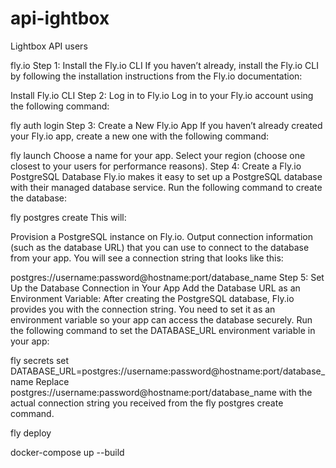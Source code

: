 # api-ightbox
Lightbox API users


fly.io
Step 1: Install the Fly.io CLI
If you haven’t already, install the Fly.io CLI by following the installation instructions from the Fly.io documentation:

Install Fly.io CLI
Step 2: Log in to Fly.io
Log in to your Fly.io account using the following command:

fly auth login
Step 3: Create a New Fly.io App
If you haven’t already created your Fly.io app, create a new one with the following command:

fly launch
Choose a name for your app.
Select your region (choose one closest to your users for performance reasons).
Step 4: Create a Fly.io PostgreSQL Database
Fly.io makes it easy to set up a PostgreSQL database with their managed database service. Run the following command to create the database:

fly postgres create
This will:

Provision a PostgreSQL instance on Fly.io.
Output connection information (such as the database URL) that you can use to connect to the database from your app.
You will see a connection string that looks like this:

postgres://username:password@hostname:port/database_name
Step 5: Set Up the Database Connection in Your App
Add the Database URL as an Environment Variable: After creating the PostgreSQL database, Fly.io provides you with the connection string. You need to set it as an environment variable so your app can access the database securely.
Run the following command to set the DATABASE_URL environment variable in your app:

fly secrets set DATABASE_URL=postgres://username:password@hostname:port/database_name
Replace postgres://username:password@hostname:port/database_name with the actual connection string you received from the fly postgres create command.

fly deploy

 docker-compose up --build